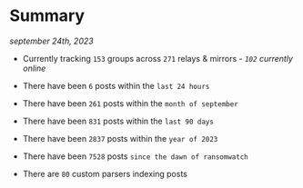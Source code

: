 
# Summary
_september 24th, 2023_

- Currently tracking `153` groups across `271` relays & mirrors - _`102` currently online_

- There have been `6` posts within the `last 24 hours`

- There have been `261` posts within the `month of september`

- There have been `831` posts within the `last 90 days`

- There have been `2837` posts within the `year of 2023`

- There have been `7528` posts `since the dawn of ransomwatch`

- There are `80` custom parsers indexing posts
